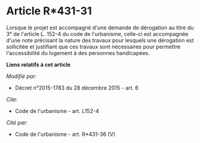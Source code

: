 # Article R*431-31

Lorsque le projet est accompagné d'une demande de dérogation au titre du 3° de l'article L. 152-4 du code de l'urbanisme,
celle-ci est accompagnée d'une note précisant la nature des travaux pour lesquels une dérogation est sollicitée et justifiant
que ces travaux sont nécessaires pour permettre l'accessibilité du logement à des personnes handicapées.

**Liens relatifs à cet article**

_Modifié par_:

  - Décret n°2015-1783 du 28 décembre 2015 - art. 6

_Cite_:

  - Code de l'urbanisme - art. L152-4

_Cité par_:

  - Code de l'urbanisme - art. R*431-36 (V)

